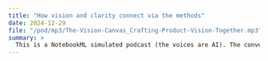 ```yaml
---
title: "How vision and clarity connect via the methods"
date: 2024-12-29
file: "/pod/mp3/The-Vision-Canvas_Crafting-Product-Vision-Together.mp3"
summary: >
  This is a NotebookML simulated podcast (the voices are AI). The conversation explores the connection between Clarity Lab Methods and the tools used by our consultants to support teams in businesses on their journey toward greater clarity and purpose. We begin by mapping out what we can control, and delve into discovering a sense of purpose, uncovering what drives us personally and professionally.
---
```


<!-- ffmpeg -i Clarity-Lab-panel-discussion.wav -ac 2 -b:a 128k -ar 44100 output.mp3 -->